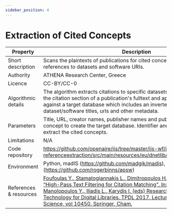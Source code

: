 ```yaml
---
sidebar_position: 4
---
```


# Extraction of Cited Concepts

| Property  | Description |
| --- | --- |
| Short description  | Scans the plaintexts of publications for cited concepts, currently for references to datasets and software URIs. |
| Authority  | ATHENA Research Center, Greece  |
| Licence  | CC-BY/CC-0  |
| Algorithmic details | The algorithm extracts citations to specific datasets and software. It extracts the citation section of a publication's fulltext and applies string matching against a target database which includes an inverted index with dataset/software titles, urls and other metadata. |
| Parameters | Title, URL, creator names, publisher names and publication year for each concept to create the target database. Identifier and publication's fulltext to extract the cited concepts. |
| Limitations | N/A |
| Code repository | https://github.com/openaire/iis/tree/master/iis-wf/iis-wf-referenceextraction/src/main/resources/eu/dnetlib/iis/wf/referenceextraction |
| Environment | Python, madIS (https://github.com/madgik/madis), APSW (https://github.com/rogerbinns/apsw) |
| References & resources | [Foufoulas Y., Stamatogiannakis L., Dimitropoulos H., Ioannidis Y. (2017) “High-Pass Text Filtering for Citation Matching”. In: Kamps J., Tsakonas G., Manolopoulos Y., Iliadis L., Karydis I. (eds) Research and Advanced Technology for Digital Libraries. TPDL 2017. Lecture Notes in Computer Science, vol 10450. Springer, Cham.](https://doi.org/10.1007/978-3-319-67008-9_28) |






